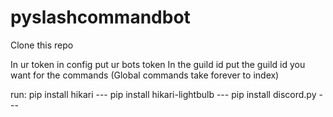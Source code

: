 # pyslashcommandbot

Clone this repo

In ur token in config put ur bots token
In the guild id put the guild id you want for the commands (Global commands take forever to index)

run:
pip install hikari ---
pip install hikari-lightbulb ---
pip install discord.py ---

